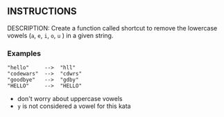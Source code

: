 ## INSTRUCTIONS

DESCRIPTION:
Create a function called shortcut to remove the lowercase vowels (`a`, `e`, `i`, `o`, `u` ) in a given string.

### Examples
```
"hello"     -->  "hll"
"codewars"  -->  "cdwrs"
"goodbye"   -->  "gdby"
"HELLO"     -->  "HELLO"
```
- don't worry about uppercase vowels
- `y` is not considered a vowel for this kata